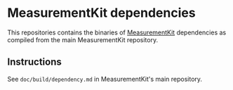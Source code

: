 # MeasurementKit dependencies

This repositories contains the binaries of
[MeasurementKit](https://github.com/measurement-kit/measurement-kit)
dependencies as compiled from the main MeasurementKit repository.

## Instructions

See `doc/build/dependency.md` in MeasurementKit's main repository.
